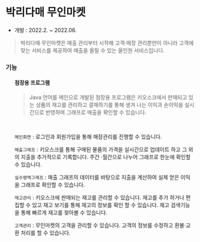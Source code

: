 # 박리다매 무인마켓

* 개발 : 2022.2. ~ 2022.06.

>  박리다매 무인마켓은 매출 관리부터 시작해 고객·매장 관리뿐만이 아니라 고객에 맞는 서비스를 제공하여 매출을 올릴 수 있는 올인원 서비스입니다.

### 기능
<ul> 
  
  #### 점장용 프로그램
  > Java 언어를 메인으로 개발된 점장용 프로그램은 키오스크에서 판매되고 있는 상품의 재고를 관리하고 결재하기를 통해 생겨 나는 이익과 손이익을 실시간으로 반영하여 그래프로 매출을 확인할 수 있습니다.
  
  <br>
  
  ```메인화면``` : 로그인과 회원가입을 통해 매장관리를 진행할 수 있습니다.

  ```매출그래프``` : 키오스크를 통해 구매된 물품의 가격을 실시간으로 업데이트 하고 그 외의 지출을 추가적으로 기록합니다. 주간
·월간으로 나누어 그래프로 한눈에 확인할 수 있습니다.
  
  ```실수령액그래프``` : 매출 그래프의 데이터를 바탕으로 지출을 계산하여 실제 얻은 이익을 그래프로 확인할 수 있습니다.

  ```재고관리``` : 키오스크에 판매되는 재고를 관리할 수 있습니다. 재고를 추가 하거나 편집할 수 있고 재고 보기를 통해 재고의 정보를 확인 할 수 있습니다. 재고 검색기능을 통해 빠르게 재고를 찾아볼 수 있습니다.
  
  ```고객관리``` : 무인마켓의 고객을 관리할 수 있습니다. 고객의 정보를 수정하고 환불·교환 처리를 할 수 있습니다.
  
  
  
</ul>
